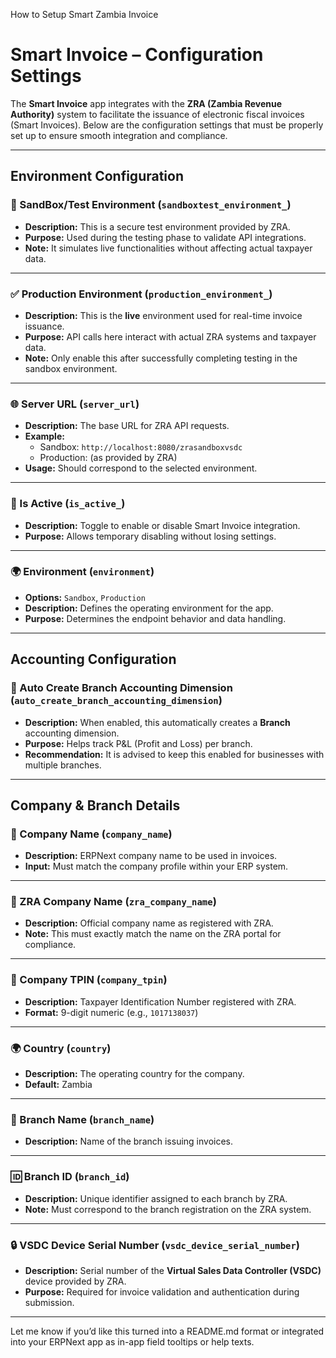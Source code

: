 How to Setup Smart Zambia Invoice

# Smart Invoice – Configuration Settings

The **Smart Invoice** app integrates with the **ZRA (Zambia Revenue Authority)** system to facilitate the issuance of electronic fiscal invoices (Smart Invoices). Below are the configuration settings that must be properly set up to ensure smooth integration and compliance.

---

## Environment Configuration

### 🔁 SandBox/Test Environment (`sandboxtest_environment_`)
- **Description:** This is a secure test environment provided by ZRA.
- **Purpose:** Used during the testing phase to validate API integrations.
- **Note:** It simulates live functionalities without affecting actual taxpayer data.

---

### ✅ Production Environment (`production_environment_`)
- **Description:** This is the **live** environment used for real-time invoice issuance.
- **Purpose:** API calls here interact with actual ZRA systems and taxpayer data.
- **Note:** Only enable this after successfully completing testing in the sandbox environment.

---

### 🌐 Server URL (`server_url`)
- **Description:** The base URL for ZRA API requests.
- **Example:**
  - Sandbox: `http://localhost:8080/zrasandboxvsdc`
  - Production: (as provided by ZRA)
- **Usage:** Should correspond to the selected environment.

---

### 🔘 Is Active (`is_active_`)
- **Description:** Toggle to enable or disable Smart Invoice integration.
- **Purpose:** Allows temporary disabling without losing settings.

---

### 🌍 Environment (`environment`)
- **Options:** `Sandbox`, `Production`
- **Description:** Defines the operating environment for the app.
- **Purpose:** Determines the endpoint behavior and data handling.

---

## Accounting Configuration

### 🧾 Auto Create Branch Accounting Dimension (`auto_create_branch_accounting_dimension`)
- **Description:** When enabled, this automatically creates a **Branch** accounting dimension.
- **Purpose:** Helps track P&L (Profit and Loss) per branch.
- **Recommendation:** It is advised to keep this enabled for businesses with multiple branches.

---

## Company & Branch Details

### 🏢 Company Name (`company_name`)
- **Description:** ERPNext company name to be used in invoices.
- **Input:** Must match the company profile within your ERP system.

---

### 🏢 ZRA Company Name (`zra_company_name`)
- **Description:** Official company name as registered with ZRA.
- **Note:** This must exactly match the name on the ZRA portal for compliance.

---

### 🔢 Company TPIN (`company_tpin`)
- **Description:** Taxpayer Identification Number registered with ZRA.
- **Format:** 9-digit numeric (e.g., `1017138037`)

---

### 🌍 Country (`country`)
- **Description:** The operating country for the company.
- **Default:** Zambia

---

### 🏬 Branch Name (`branch_name`)
- **Description:** Name of the branch issuing invoices.

---

### 🆔 Branch ID (`branch_id`)
- **Description:** Unique identifier assigned to each branch by ZRA.
- **Note:** Must correspond to the branch registration on the ZRA system.

---

### 🔒 VSDC Device Serial Number (`vsdc_device_serial_number`)
- **Description:** Serial number of the **Virtual Sales Data Controller (VSDC)** device provided by ZRA.
- **Purpose:** Required for invoice validation and authentication during submission.

---

Let me know if you’d like this turned into a README.md format or integrated into your ERPNext app as in-app field tooltips or help texts.
